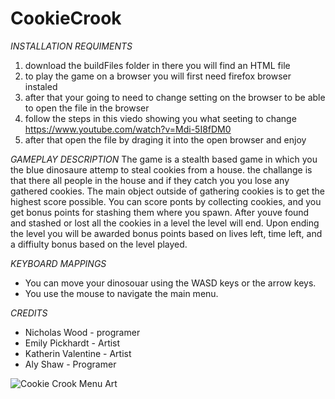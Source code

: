 # CookieCrook

*INSTALLATION REQUIMENTS*
  1. download the buildFiles folder in there you will find an HTML file
  2. to play the game on a browser you will first need firefox browser instaled
  3. after that your going to need to change setting on the browser to be able to open the file in the browser
  4. follow the steps in this viedo showing you what seeting to change https://www.youtube.com/watch?v=Mdi-5I8fDM0
  5. after that open the file by draging it into the open browser and enjoy

*GAMEPLAY DESCRIPTION*
  The game is a stealth based game in which you the blue dinosaure attemp to steal cookies from a house. the challange is
  that there all people in the house and if they catch you you lose any gathered cookies. The main object outside of gathering
  cookies is to get the highest score possible. You can score ponts by collecting cookies, and you get bonus points for stashing
  them where you spawn. After youve found and stashed or lost all the cookies in a level the level will end. Upon ending the
  level you will be awarded bonus points based on lives left, time left, and a diffiulty bonus based on the level played.
  
*KEYBOARD MAPPINGS*
  * You can move your dinosouar using the WASD keys or the arrow keys.
  * You use the mouse to navigate the main menu.
  
*CREDITS*
  * Nicholas Wood - programer
  * Emily Pickhardt - Artist
  * Katherin Valentine - Artist
  * Aly Shaw - Programer
 
 ![Cookie Crook Menu Art](https://media.githubusercontent.com/media/UWStout/CookieCrook/master/Assets/sprites/GameTitleClipping.png)
